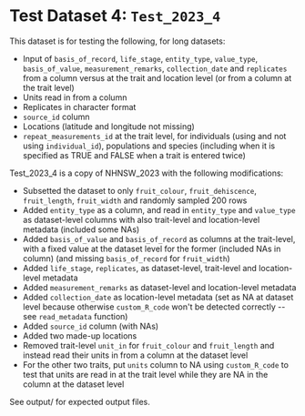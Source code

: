 
# Test Dataset 4: `Test_2023_4`

This dataset is for testing the following, for long datasets:
- Input of `basis_of_record`, `life_stage`, `entity_type`, `value_type`, `basis_of_value`, `measurement_remarks`, `collection_date` and `replicates` from a column versus at the trait and location level (or from a column at the trait level)
- Units read in from a column
- Replicates in character format
- `source_id` column
- Locations (latitude and longitude not missing)
- `repeat_measurements_id` at the trait level, for individuals (using and not using `individual_id`), populations and species (including when it is specified as TRUE and FALSE when a trait is entered twice)

Test_2023_4 is a copy of NHNSW_2023 with the following modifications:
- Subsetted the dataset to only `fruit_colour`, `fruit_dehiscence`, `fruit_length`, `fruit_width` and randomly sampled 200 rows
- Added `entity_type` as a column, and read in `entity_type` and `value_type` as dataset-level columns with also trait-level and location-level metadata (included some NAs)
- Added `basis_of_value` and `basis_of_record` as columns at the trait-level, with a fixed value at the dataset level for the former (included NAs in column) (and missing `basis_of_record` for `fruit_width`)
- Added `life_stage`, `replicates`, as dataset-level, trait-level and location-level metadata
- Added `measurement_remarks` as dataset-level and location-level metadata
- Added `collection_date` as location-level metadata (set as NA at dataset level because otherwise `custom_R_code` won't be detected correctly -- see `read_metadata` function)
- Added `source_id` column (with NAs)
- Added two made-up locations
- Removed trait-level `unit_in` for `fruit_colour` and `fruit_length` and instead read their units in from a column at the dataset level
- For the other two traits, put `units` column to NA using `custom_R_code` to test that units are read in at the trait level while they are NA in the column at the dataset level

See output/ for expected output files.
